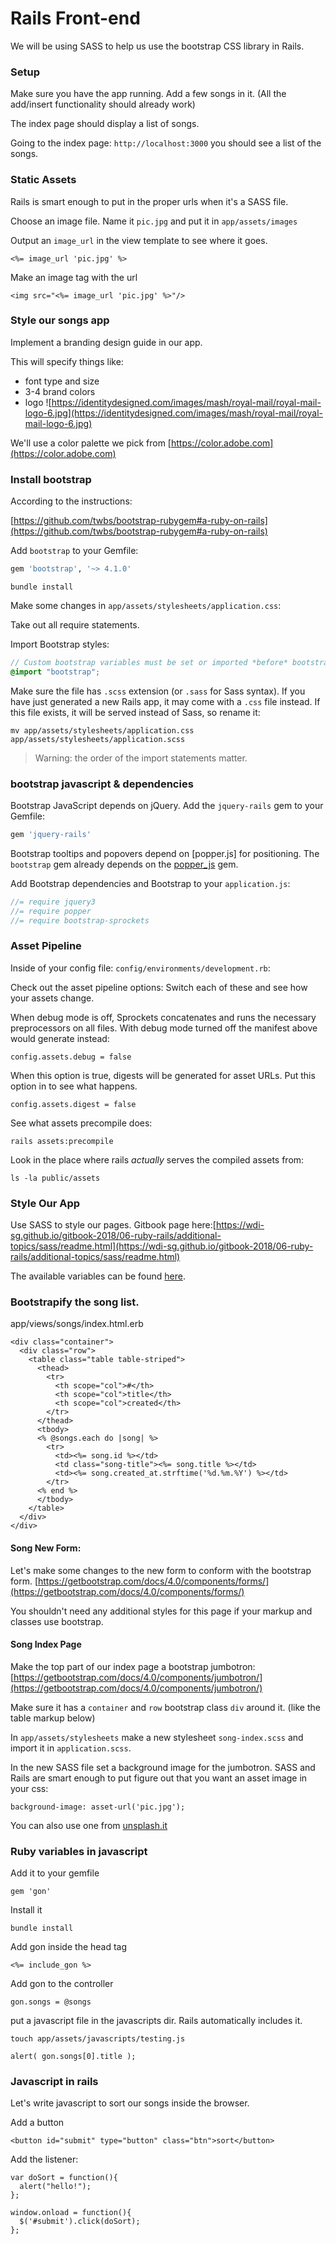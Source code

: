 # Rails Front-end
We will be using SASS to help us use the bootstrap CSS library in Rails.

### Setup

Make sure you have the app running. Add a few songs in it. (All the add/insert functionality should already work)

The index page should display a list of songs.

Going to the index page: `http://localhost:3000` you should see a list of the songs.

### Static Assets
Rails is smart enough to put in the proper urls when it's a SASS file.

Choose an image file. Name it `pic.jpg` and put it in `app/assets/images`

Output an `image_url` in the view template to see where it goes.
```
<%= image_url 'pic.jpg' %>
```

Make an image tag with the url
```
<img src="<%= image_url 'pic.jpg' %>"/>
```

### Style our songs app

Implement a branding design guide in our app.

This will specify things like:
 - font type and size
 - 3-4 brand colors
 - logo
![https://identitydesigned.com/images/mash/royal-mail/royal-mail-logo-6.jpg](https://identitydesigned.com/images/mash/royal-mail/royal-mail-logo-6.jpg)

We'll use a color palette we pick from [https://color.adobe.com](https://color.adobe.com)

### Install bootstrap
According to the instructions:

[https://github.com/twbs/bootstrap-rubygem#a-ruby-on-rails](https://github.com/twbs/bootstrap-rubygem#a-ruby-on-rails)


Add `bootstrap` to your Gemfile:

```ruby
gem 'bootstrap', '~> 4.1.0'
```

```
bundle install
```

Make some changes in `app/assets/stylesheets/application.css`:

Take out all require statements.

Import Bootstrap styles:

```scss
// Custom bootstrap variables must be set or imported *before* bootstrap.
@import "bootstrap";
```

Make sure the file has `.scss` extension (or `.sass` for Sass syntax). If you have just generated a new Rails app,
it may come with a `.css` file instead. If this file exists, it will be served instead of Sass, so rename it:

```console
mv app/assets/stylesheets/application.css app/assets/stylesheets/application.scss
```

> Warning: the order of the import statements matter.

### bootstrap javascript & dependencies

Bootstrap JavaScript depends on jQuery.
Add the `jquery-rails` gem to your Gemfile:

```ruby
gem 'jquery-rails'
```

Bootstrap tooltips and popovers depend on [popper.js] for positioning.
The `bootstrap` gem already depends on the
[popper_js](https://github.com/glebm/popper_js-rubygem) gem.

Add Bootstrap dependencies and Bootstrap to your `application.js`:

```js
//= require jquery3
//= require popper
//= require bootstrap-sprockets
```

### Asset Pipeline
Inside of your config file: `config/environments/development.rb`:

Check out the asset pipeline options:
Switch each of these and see how your assets change.

When debug mode is off, Sprockets concatenates and runs the necessary preprocessors on all files. With debug mode turned off the manifest above would generate instead:
```
config.assets.debug = false
```

When this option is true, digests will be generated for asset URLs. Put this option in to see what happens.
```
config.assets.digest = false
```

See what assets precompile does:
```
rails assets:precompile
```

Look in the place where rails *actually* serves the compiled assets from:
```
ls -la public/assets
```


### Style Our App
Use SASS to style our pages. Gitbook page here:[https://wdi-sg.github.io/gitbook-2018/06-ruby-rails/additional-topics/sass/readme.html](https://wdi-sg.github.io/gitbook-2018/06-ruby-rails/additional-topics/sass/readme.html)

The available variables can be found [here](assets/stylesheets/bootstrap/_variables.scss).

### Bootstrapify the song list.

app/views/songs/index.html.erb
```
<div class="container">
  <div class="row">
    <table class="table table-striped">
      <thead>
        <tr>
          <th scope="col">#</th>
          <th scope="col">title</th>
          <th scope="col">created</th>
        </tr>
      </thead>
      <tbody>
      <% @songs.each do |song| %>
        <tr>
          <td><%= song.id %></td>
          <td class="song-title"><%= song.title %></td>
          <td><%= song.created_at.strftime('%d.%m.%Y') %></td>
        </tr>
      <% end %>
      </tbody>
    </table>
  </div>
</div>
```

#### Song New Form:
Let's make some changes to the new form to conform with the bootstrap form. [https://getbootstrap.com/docs/4.0/components/forms/](https://getbootstrap.com/docs/4.0/components/forms/)

You shouldn't need any additional styles for this page if your markup and classes use bootstrap.

#### Song Index Page
Make the top part of our index page a bootstrap jumbotron: [https://getbootstrap.com/docs/4.0/components/jumbotron/](https://getbootstrap.com/docs/4.0/components/jumbotron/)

Make sure it has a `container` and `row` bootstrap class `div` around it. (like the table markup below)

In `app/assets/stylesheets` make a new stylesheet `song-index.scss` and import it in `application.scss`.

In the new SASS file set a background image for the jumbotron. SASS and Rails are smart enough to put figure out that you want an asset image in your css:
```
background-image: asset-url('pic.jpg');
```

You can also use one from [unsplash.it](https://unsplash.it)

### Ruby variables in javascript
Add it to your gemfile
```
gem 'gon'
```

Install it
```
bundle install
```

Add gon inside the head tag
```
<%= include_gon %>
```

Add gon to the controller
```
gon.songs = @songs
```

put a javascript file in the javascripts dir. Rails automatically includes it.
```
touch app/assets/javascripts/testing.js
```


```
alert( gon.songs[0].title );
```

### Javascript in rails

Let's write javascript to sort our songs inside the browser.

Add a button
```
<button id="submit" type="button" class="btn">sort</button>
```

Add the listener:
```
var doSort = function(){
  alert("hello!");
};

window.onload = function(){
  $('#submit').click(doSort);
};
```
